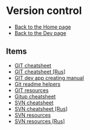 # Version control

- [Back to the Home page](../../README.md)
- [Back to the Dev page](../README.md)

## Items
- [GIT cheatsheet](GIT%20cheatsheet.md)
- [GIT cheatsheet [Rus]](GIT%20cheatsheet%20[Rus].md)
- [GIT dev app creating manual](GIT%20dev%20app%20creating%20manual.md)
- [Git readme helpers](Git%20readme%20helpers.md)
- [GIT resources](GIT%20resources.md)
- [Gitup cheatsheet](Gitup%20cheatsheet.md)
- [SVN cheatsheet](SVN%20cheatsheet.md)
- [SVN cheatsheet [Rus]](SVN%20cheatsheet%20[Rus].md)
- [SVN resources](SVN%20resources.md)
- [SVN resources [Rus]](SVN%20resources%20[Rus].md)
